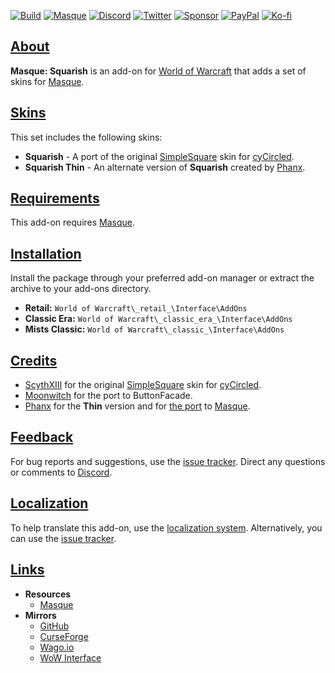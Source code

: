 <a name="Top"></a>
[![Build][SVG-Build]][Build]
[![Masque][SVG-Masque]][Masque]
[![Discord][SVG-Discord]][Discord]
[![Twitter][SVG-Twitter]][Twitter]
[![Sponsor][SVG-Sponsor]][Sponsor]
[![PayPal][SVG-PayPal]][PayPal]
[![Ko-fi][SVG-Kofi]][Kofi]

## [About][Top]

**Masque: Squarish** is an add-on for [World of Warcraft](https://worldofwarcraft.com "World of Warcraft") that adds a set of skins for [Masque].

## [Skins][Top]

This set includes the following skins:

- **Squarish** - A port of the original [SimpleSquare] skin for [cyCircled].
- **Squarish Thin** - An alternate version of **Squarish** created by [Phanx].

## [Requirements][Top]

This add-on requires [Masque].

## [Installation][Top]

Install the package through your preferred add-on manager or extract the archive to your add-ons directory.

- **Retail:** `World of Warcraft\_retail_\Interface\AddOns`
- **Classic Era:** `World of Warcraft\_classic_era_\Interface\AddOns`
- **Mists Classic:** `World of Warcraft\_classic_\Interface\AddOns`

## [Credits][Top]

- [ScythXIII](https://www.wowinterface.com/forums/member.php?action=getinfo&userid=71237 "ScythXIII @ WoW Interface") for the original [SimpleSquare] skin for [cyCircled].
- [Moonwitch](https://www.wowinterface.com/forums/member.php?action=getinfo&userid=65557 "Moonwitch @ WoW Interface") for the port to ButtonFacade.
- [Phanx] for the **Thin** version and for [the port](https://github.com/phanx-wow/Masque_SimpleSquare "SimpleSquare @ GitHub") to [Masque].

## [Feedback][Top]

For bug reports and suggestions, use the [issue tracker]. Direct any questions or comments to [Discord].

## [Localization][Top]

To help translate this add-on, use the [localization system]. Alternatively, you can use the [issue tracker].

## [Links][Top]

- **Resources**
  - [Masque][Masque]
- **Mirrors**
  - [GitHub]
  - [CurseForge]
  - [Wago.io]
  - [WoW Interface]

[//]: # (Links)

[Top]: #Top (Top of the Page)

[Build]: https://github.com/SFX-WoW/Masque_Squarish/actions/workflows/build-release.yml (Build Status)
[Masque]: https://github.com/SFX-WoW/Masque (Download Masque)
[Discord]: https://discord.gg/7MTWRgDzz8 (Join the Discord)
[Twitter]: https://twitter.com/stormfxi (Follow on Twitter)
[Sponsor]: https://github.com/sponsors/StormFX (Sponsor on GitHub)
[PayPal]: https://www.paypal.com/donate/?hosted_button_id=EELAK9TC4W4KQ (Donate via PayPal)
[Kofi]: https://ko-fi.com/StormFX (Donate via Ko-fi)

[SimpleSquare]: https://www.wowinterface.com/downloads/info7893 (SimpleSquare for cyCircled)
[cyCircled]: https://www.wowinterface.com/downloads/info6287 (cyCircled @ WoW Interface)
[Phanx]: https://github.com/phanx-wow (Phanx @ GitHub)

[Issue Tracker]: https://github.com/SFX-WoW/Masque_Squarish/issues (Report an Issue)
[Localization System]: https://www.curseforge.com/wow/addons/masque-squarish/localization (Translate on CurseForge)

[GitHub]: https://github.com/SFX-WoW/Masque_Squarish (View on GitHub)
[CurseForge]: https://www.curseforge.com/wow/addons/masque-squarish (View on CurseForge)
[Wago.io]: https://addons.wago.io/addons/masque-squarish (View on Wago.io)
[WoW Interface]: https://www.wowinterface.com/downloads/info26494 (View on WoW Interface)

[//]: # (Images)

[SVG-Build]: https://img.shields.io/github/actions/workflow/status/SFX-WoW/Masque_Squarish/build-release.yml?label=Build&logo=github&logoColor=fff&style=flat-square
[SVG-Masque]: https://img.shields.io/endpoint?url=https://wow.stormfx.com/img/svg/masque-skin.json
[SVG-Discord]: https://img.shields.io/endpoint?url=https://www.stormfx.com/img/svg/discord.json
[SVG-Twitter]: https://img.shields.io/endpoint?url=https://www.stormfx.com/img/svg/twitter.json
[SVG-Sponsor]: https://img.shields.io/endpoint?url=https://www.stormfx.com/img/svg/github-sponsor.json
[SVG-PayPal]: https://img.shields.io/endpoint?url=https://www.stormfx.com/img/svg/paypal.json
[SVG-Kofi]: https://img.shields.io/endpoint?url=https://www.stormfx.com/img/svg/kofi.json
